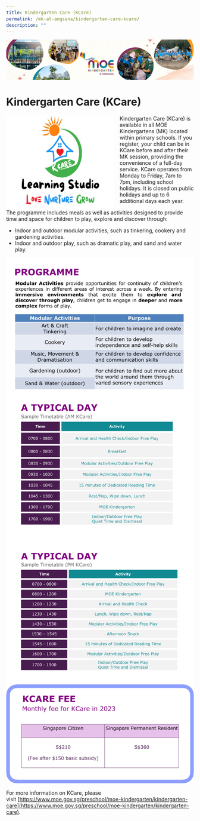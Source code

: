 ```yaml
---
title: Kindergarten Care (KCare)
permalink: /mk-at-angsana/kindergarten-care-kcare/
description: ""
---
```

![](/images/MK-Angsana.jpg)


Kindergarten Care (KCare)
=========================


<img src="/images/KCare.jpg" style="width:290px;height:250px;margin-right:15px;" align = "left"> Kindergarten Care (KCare) is available in all MOE Kindergartens (MK) located within primary schools. If you register, your child can be in KCare before and after their MK session, providing the convenience of a full-day service. KCare operates from Monday to Friday, 7am to 7pm, including school holidays. It is closed on public holidays and up to 6 additional days each year.


The programme includes meals as well as activities designed to provide time and space for children to play, explore and discover through:

*   Indoor and outdoor modular activities, such as tinkering, cookery and gardening activities.
*   Indoor and outdoor play, such as dramatic play, and sand and water play.

![](/images/KCare%20Programme.png) 
![](/images/Sample%20Timetable%20(AM).png)
![](/images/Sample%20Timetable%20(PM).png)
	![](/images/KCare%20Fee.jpeg) 

For more information on KCare, please visit [https://www.moe.gov.sg/preschool/moe-kindergarten/kindergarten-care](https://www.moe.gov.sg/preschool/moe-kindergarten/kindergarten-care).